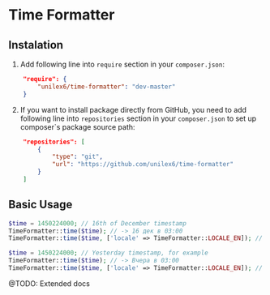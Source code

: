 Time Formatter
==============

## Instalation

1. Add following line into `require` section in your `composer.json`:
```json
    "require": {
        "unilex6/time-formatter": "dev-master"
    }
```
2. If you want to install package directly from GitHub, you need to add following line into `repositories` section in your `composer.json` to set up composer`s package source path:
```json
    "repositories": [
        {
            "type": "git",
            "url": "https://github.com/unilex6/time-formatter"
        }
    ]
```

## Basic Usage

```php
$time = 1450224000; // 16th of December timestamp
TimeFormatter::time($time); // -> 16 дек в 03:00
TimeFormatter::time($time, ['locale' => TimeFormatter::LOCALE_EN]); // -> 16 dec in 03:00

$time = 1450224000; // Yesterday timestamp, for example
TimeFormatter::time($time); // -> Вчера в 03:00
TimeFormatter::time($time, ['locale' => TimeFormatter::LOCALE_EN]); // -> Yesterday at 03:00
```

@TODO: Extended docs